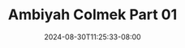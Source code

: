 --- 
title: "Ambiyah Colmek Part 01"
description: "streaming bokep Ambiyah Colmek Part 01 tiktok   new"
date: 2024-08-30T11:25:33-08:00
file_code: "kz46kpbffphr"
draft: false
cover: "jmy19df52lsil7iw.jpg"
tags: ["Ambiyah", "Colmek", "Part", "bokep-indo", "bokep-viral", "bokep-ig"]
length: 195
fld_id: "1483132"
foldername: "Ambiyah update"
categories: ["Ambiyah update"]
views: 0
---